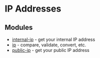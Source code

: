 # IP Addresses

## Modules

* [internal-ip](https://github.com/sindresorhus/internal-ip) - get your internal IP address
* [ip](https://github.com/indutny/node-ip) - compare, validate, convert, etc.
* [public-ip](https://github.com/sindresorhus/public-ip) - get your public IP address